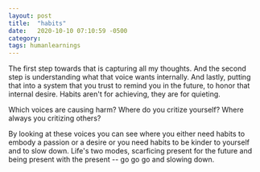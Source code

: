 ```yaml
---
layout: post
title:  "habits"
date:   2020-10-10 07:10:59 -0500
category: 
tags: humanlearnings
---
```

The first step towards that is capturing all my thoughts. And the second step is understanding what that voice wants internally. And lastly, putting that into a system that you trust to remind you in the future, to honor that internal desire.
Habits aren't for achieving, they are for quieting.

Which voices are causing harm? Where do you critize yourself? Where always you critizing others?

By looking at these voices you can see where you either need habits to embody a passion or a desire or you need habits to be kinder to yourself and to slow down. Life's two modes, scarficing present for the future and being present with the present -- go go go and slowing down.

